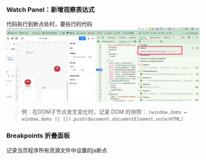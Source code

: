 ### Watch Panel：新增观察表达式
代码执行到断点处时，要执行的代码
![图片](/asset/Pastedimage20240605094436.png)
>例：在DOM子节点发生变化时，记录 DOM 的快照：
`(window.doms = window.doms || []).push(document.documentElement.outerHTML)`

###  Breakpoints 折叠面板
记录当页程序所有资源文件中设置的js断点

>